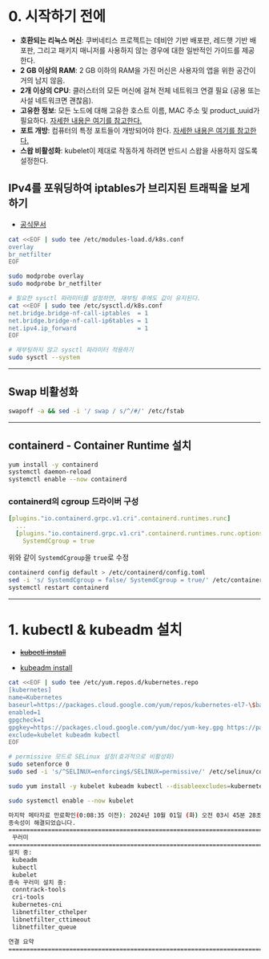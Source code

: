 # 0. 시작하기 전에
- **호환되는 리눅스 머신**: 쿠버네티스 프로젝트는 데비안 기반 배포판, 레드햇 기반 배포판, 그리고 패키지 매니저를 사용하지 않는 경우에 대한 일반적인 가이드를 제공한다.
- **2 GB 이상의 RAM**: 2 GB 이하의 RAM을 가진 머신은 사용자의 앱을 위한 공간이 거의 남지 않음.
- **2개 이상의 CPU**: 클러스터의 모든 머신에 걸쳐 전체 네트워크 연결 필요 (공용 또는 사설 네트워크면 괜찮음).
- **고유한 정보**: 모든 노드에 대해 고유한 호스트 이름, MAC 주소 및 product_uuid가 필요하다. [자세한 내용은 여기를 참고한다.](https://kubernetes.io/ko/docs/setup/production-environment/tools/kubeadm/install-kubeadm/#verify-mac-address)
- **포트 개방**: 컴퓨터의 특정 포트들이 개방되어야 한다. [자세한 내용은 여기를 참고한다.](https://kubernetes.io/ko/docs/setup/production-environment/tools/kubeadm/install-kubeadm/#check-required-ports)
- **스왑 비활성화**: kubelet이 제대로 작동하게 하려면 반드시 스왑을 사용하지 않도록 설정한다.



## IPv4를 포워딩하여 iptables가 브리지된 트래픽을 보게 하기
- [공식문서](https://kubernetes.io/ko/docs/setup/production-environment/container-runtimes/#ipv4%EB%A5%BC-%ED%8F%AC%EC%9B%8C%EB%94%A9%ED%95%98%EC%97%AC-iptables%EA%B0%80-%EB%B8%8C%EB%A6%AC%EC%A7%80%EB%90%9C-%ED%8A%B8%EB%9E%98%ED%94%BD%EC%9D%84-%EB%B3%B4%EA%B2%8C-%ED%95%98%EA%B8%B0)


```bash
cat <<EOF | sudo tee /etc/modules-load.d/k8s.conf
overlay
br_netfilter
EOF

sudo modprobe overlay
sudo modprobe br_netfilter

# 필요한 sysctl 파라미터를 설정하면, 재부팅 후에도 값이 유지된다.
cat <<EOF | sudo tee /etc/sysctl.d/k8s.conf
net.bridge.bridge-nf-call-iptables  = 1
net.bridge.bridge-nf-call-ip6tables = 1
net.ipv4.ip_forward                 = 1
EOF

# 재부팅하지 않고 sysctl 파라미터 적용하기
sudo sysctl --system
```

---

## Swap 비활성화
```bash
swapoff -a && sed -i '/ swap / s/^/#/' /etc/fstab
```

---

## containerd - Container Runtime 설치
```bash
yum install -y containerd
systemctl daemon-reload
systemctl enable --now containerd
```

### containerd의 cgroup 드라이버 구성
```yaml
[plugins."io.containerd.grpc.v1.cri".containerd.runtimes.runc]
  ...
  [plugins."io.containerd.grpc.v1.cri".containerd.runtimes.runc.options]
    SystemdCgroup = true
```

위와 같이 `SystemdCgroup`을 `true`로 수정

```bash
containerd config default > /etc/containerd/config.toml
sed -i 's/ SystemdCgroup = false/ SystemdCgroup = true/' /etc/containerd/config.toml
systemctl restart containerd
```

---

# 1. kubectl & kubeadm 설치

- ~~[kubectl install](https://kubernetes.io/docs/tasks/tools/install-kubectl-linux/)~~

- [kubeadm install](https://kubernetes.io/ko/docs/setup/production-environment/tools/kubeadm/install-kubeadm/)

```bash
cat <<EOF | sudo tee /etc/yum.repos.d/kubernetes.repo
[kubernetes]
name=Kubernetes
baseurl=https://packages.cloud.google.com/yum/repos/kubernetes-el7-\$basearch
enabled=1
gpgcheck=1
gpgkey=https://packages.cloud.google.com/yum/doc/yum-key.gpg https://packages.cloud.google.com/yum/doc/rpm-package-key.gpg
exclude=kubelet kubeadm kubectl
EOF

# permissive 모드로 SELinux 설정(효과적으로 비활성화)
sudo setenforce 0
sudo sed -i 's/^SELINUX=enforcing$/SELINUX=permissive/' /etc/selinux/config

sudo yum install -y kubelet kubeadm kubectl --disableexcludes=kubernetes

sudo systemctl enable --now kubelet

마지막 메타자료 만료확인(0:08:35 이전): 2024년 10월 01일 (화) 오전 03시 45분 28초.
종속성이 해결되었습니다.
========================================================================================================================================================================================================================================================================================
 꾸러미                                                                      구조                                                        버전                                                                     저장소                                                           크기
========================================================================================================================================================================================================================================================================================
설치 중:
 kubeadm                                                                     x86_64                                                      1.31.1-150500.1.1                                                        kubernetes                                                       11 M
 kubectl                                                                     x86_64                                                      1.31.1-150500.1.1                                                        kubernetes                                                       11 M
 kubelet                                                                     x86_64                                                      1.31.1-150500.1.1                                                        kubernetes                                                       15 M
종속 꾸러미 설치 중:
 conntrack-tools                                                             x86_64                                                      1.4.4-11.el8                                                             baseos                                                          203 k
 cri-tools                                                                   x86_64                                                      1.31.1-150500.1.1                                                        kubernetes                                                      6.9 M
 kubernetes-cni                                                              x86_64                                                      1.5.1-150500.1.1                                                         kubernetes                                                      7.1 M
 libnetfilter_cthelper                                                       x86_64                                                      1.0.0-15.el8                                                             baseos                                                           23 k
 libnetfilter_cttimeout                                                      x86_64                                                      1.0.0-11.el8                                                             baseos                                                           23 k
 libnetfilter_queue                                                          x86_64                                                      1.0.4-3.el8                                                              baseos                                                           30 k

연결 요약
========================================================================================================================================================================================================================================================================================

```

